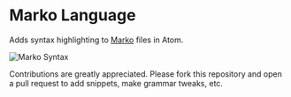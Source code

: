 # Marko Language

Adds syntax highlighting to [Marko](https://github.com/marko-js/marko) files in Atom.

![Marko Syntax](https://raw.githubusercontent.com/marko-js/marko/master/syntax.png)

Contributions are greatly appreciated. Please fork this repository and open a pull request to add snippets, make grammar tweaks, etc.
